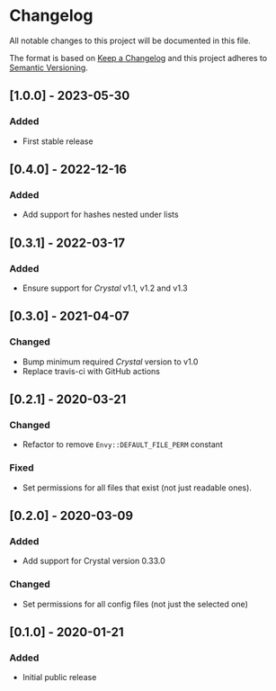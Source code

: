 # Changelog

All notable changes to this project will be documented in this file.

The format is based on [Keep a Changelog](http://keepachangelog.com/en/1.0.0/)
and this project adheres to [Semantic Versioning](http://semver.org/spec/v2.0.0.html).

## [1.0.0] - 2023-05-30

### Added
- First stable release

## [0.4.0] - 2022-12-16

### Added
- Add support for hashes nested under lists

## [0.3.1] - 2022-03-17

### Added
- Ensure support for *Crystal* v1.1, v1.2 and v1.3

## [0.3.0] - 2021-04-07

### Changed
- Bump minimum required *Crystal* version to v1.0
- Replace travis-ci with GitHub actions

## [0.2.1] - 2020-03-21

### Changed
- Refactor to remove `Envy::DEFAULT_FILE_PERM` constant

### Fixed
- Set permissions for all files that exist (not just readable ones).

## [0.2.0] - 2020-03-09

### Added
- Add support for Crystal version 0.33.0

### Changed
- Set permissions for all config files (not just the selected one)

## [0.1.0] - 2020-01-21

### Added
- Initial public release

